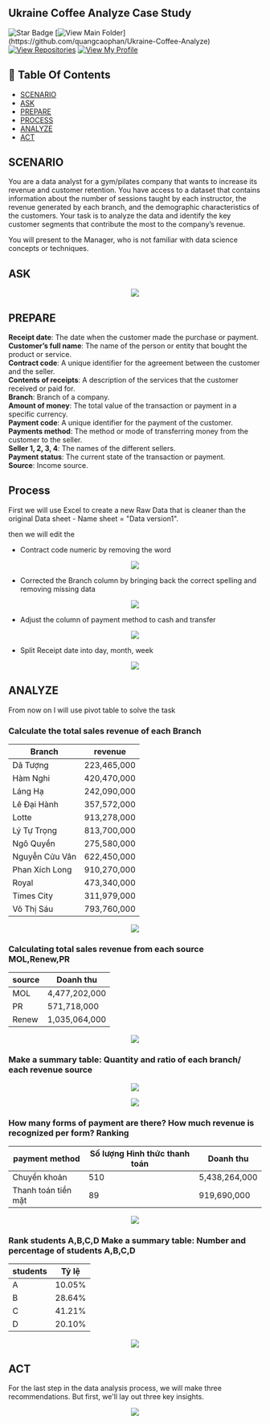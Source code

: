 ## Ukraine Coffee Analyze Case Study

![Star Badge](https://img.shields.io/static/v1?label=%F0%9F%8C%9F&message=If%20Useful&style=style=flat&color=BC4E99)
[![View Main Folder](https://img.shields.io/badge/View-Main_Folder-971901?)](https://github.com/quangcaophan/Ukraine-Coffee-Analyze)
[![View Repositories](https://img.shields.io/badge/View-My_Repositories-blue?logo=GitHub)](https://github.com/quangcaophan?tab=repositories)
[![View My Profile](https://img.shields.io/badge/View-My_Profile-green?logo=GitHub)](https://github.com/quangcaophan)

## 📕 Table Of Contents
* [SCENARIO](#scenario)
* [ASK](#ask)
* [PREPARE](#prepare)
* [PROCESS](#process)
* [ANALYZE](#analyze)
* [ACT](#act)

## SCENARIO
You are a data analyst for a gym/pilates company that wants to increase its revenue and customer retention. You have access to a dataset that contains information about the number of sessions taught by each instructor, the revenue generated by each branch, and the demographic characteristics of the customers. Your task is to analyze the data and identify the key customer segments that contribute the most to the company’s revenue.

You will present to the Manager, who is not familiar with data science concepts or techniques.

## ASK

<p align="center">
  <img src="/IMG/10.png">

## PREPARE

**Receipt date**: The date when the customer made the purchase or payment.<br>
**Customer’s full name**: The name of the person or entity that bought the product or service.<br>
**Contract code**: A unique identifier for the agreement between the customer and the seller.<br>
**Contents of receipts**: A description of the services that the customer received or paid for.<br>
**Branch**: Branch of a company.<br>
**Amount of money**: The total value of the transaction or payment in a specific currency.<br>
**Payment code**: A unique identifier for the payment of the customer.<br>
**Payments method**: The method or mode of transferring money from the customer to the seller.<br>
**Seller 1, 2, 3, 4**: The names of the different sellers.<br>
**Payment status**: The current state of the transaction or payment.<br>
**Source**: Income source.<br>

## Process
First we will use Excel to create a new Raw Data that is cleaner than the original Data sheet - Name sheet = "Data version1".

then we will edit the 
- Contract code numeric by removing the word

<p align="center">
  <img src="/IMG/1.png">

- Corrected the Branch column by bringing back the correct spelling and removing missing data

<p align="center">
  <img src="/IMG/2.png">

- Adjust the column of payment method to cash and transfer

<p align="center">
  <img src="/IMG/3.png">

- Split Receipt date into day, month, week

<p align="center">
  <img src="/IMG/4.png">

## ANALYZE

From now on I will use pivot table to solve the task

### Calculate the total sales revenue of each Branch

Branch|	revenue|
---------|----------|
Dã Tượng|	223,465,000|
Hàm Nghi|	420,470,000|
Láng Hạ|	242,090,000|
Lê Đại Hành|	357,572,000|
Lotte|	913,278,000|
Lý Tự Trọng|	813,700,000|
Ngô Quyền|	275,580,000|
Nguyễn Cửu Vân|	622,450,000|
Phan Xích Long|	910,270,000|
Royal|	473,340,000|
Times City|	311,979,000|
Võ Thị Sáu|	793,760,000|

<p align="center">
  <img src="/IMG/5.png">


### Calculating total sales revenue from each source MOL,Renew,PR

source|	Doanh thu|
----------|----------|
MOL |	4,477,202,000|
PR |	571,718,000|
Renew |	1,035,064,000|

<p align="center">
  <img src="/IMG/6.png">

### Make a summary table: Quantity and ratio of each branch/ each revenue source

<p align="center">
  <img src="/IMG/7.png">

<p align="center">
  <img src="/IMG/8.png">

### How many forms of payment are there? How much revenue is recognized per form? Ranking

payment method|	Số lượng Hình thức thanh toán|	Doanh thu|
----------|------------------------------|-----------|
Chuyển khoản|	510|	5,438,264,000|
Thanh toán tiền mặt|	89	|919,690,000|

<p align="center">
  <img src="/IMG/9.png">

### Rank students A,B,C,D Make a summary table: Number and percentage of students A,B,C,D

students|Tỷ lệ|
----------|-----|
A	|10.05%|
B	|28.64%|
C	|41.21%|
D	|20.10%|

<p align="center">
  <img src="/IMG/11.png">

## ACT
For the last step in the data analysis process, we will make three recommendations. But first, we'll lay out three key insights.

<p align="center">
  <img src="/IMG/12.png">




